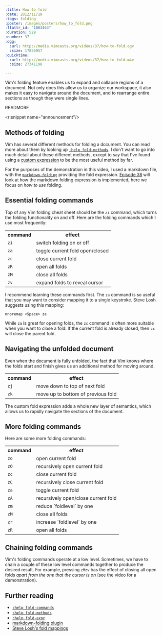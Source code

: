 ```yaml
--- 
:title: How to fold
:date: 2012/11/19
:tags: folding
:poster: /images/posters/how_to_fold.png
:flattr_id: "1003463"
:duration: 529
:number: 37
:ogg: 
  :url: http://media.vimcasts.org/videos/37/how-to-fold.ogv
  :size: 17856957
:quicktime: 
  :url: http://media.vimcasts.org/videos/37/how-to-fold.m4v
  :size: 27341198

---
```


Vim's folding feature enables us to expand and collapse regions of a document. Not only does this allow us to organize our workspace, it also makes it easy to navigate around the document, and to rearrange entire sections as though they were single lines.


READMORE

<r:snippet name="announcement"/>

## Methods of folding

Vim has several different methods for folding a document. You can read more about them by looking up [`:help fold-methods`][fdm]. I don't want to go into much detail about these different methods, except to say that I've found using a [custom expression][fold-expr] to be the most useful method by far.

For the purposes of the demonstration in this video, I used a markdown file, with the [`markdown-folding`][plugin] providing the fold expression. [Episode 38][next] will look at how the markdown folding expression is implemented, here we focus on *how to use* folding.

## Essential folding commands

Top of any Vim folding cheat sheet should be the `zi` command, which turns the folding functionality on and off. Here are the folding commands which I use most frequently:

<table>
    <tr>
        <th>command</th>
        <th>effect</th>
    </tr>
    <tr>
        <td><code>zi</code></td>
        <td>switch folding on or off</td>
    </tr>
    <tr>
        <td><code>za</code></td>
        <td>toggle current fold open/closed</td>
    </tr>
    <tr>
        <td><code>zc</code></td>
        <td>close current fold</td>
    </tr>
    <tr>
        <td><code>zR</code></td>
        <td>open all folds</td>
    </tr>
    <tr>
        <td><code>zM</code></td>
        <td>close all folds</td>
    </tr>
    <tr>
        <td><code>zv</code></td>
        <td>expand folds to reveal cursor</td>
    </tr>
</table>

I recommend learning these commands first. The `za` command is so useful that you may want to consider mapping it to a single keystroke. Steve Losh suggests using this mapping:

    nnoremap <Space> za

While `za` is great for opening folds, the `zc` command is often more suitable when you want to close a fold. If the current fold is already closed, then `zc` will close the parent fold.

## Navigating the unfolded document

Even when the document is fully unfolded, the fact that Vim knows where the folds start and finish gives us an additional method for moving around.

<table>
    <tr>
        <th>command</th>
        <th>effect</th>
    </tr>
    <tr>
        <td><code>zj</code></td>
        <td>move down to top of next fold</td>
    </tr>
    <tr>
        <td><code>zk</code></td>
        <td>move up to bottom of previous fold</td>
    </tr>
</table>

The custom fold expression adds a whole new layer of semantics, which allows us to rapidly navigate the sections of the document.

## More folding commands

Here are some more folding commands:

<table>
    <tr>
        <th>command</th>
        <th>effect</th>
    </tr>
    <tr>
        <td><code>zo</code></td>
        <td>open current fold</td>
    </tr>
    <tr>
        <td><code>zO</code></td>
        <td>recursively open current fold</td>
    </tr>
    <tr>
        <td><code>zc</code></td>
        <td>close current fold</td>
    </tr>
    <tr>
        <td><code>zC</code></td>
        <td>recursively close current fold</td>
    </tr>
    <tr>
        <td><code>za</code></td>
        <td>toggle current fold</td>
    </tr>
    <tr>
        <td><code>zA</code></td>
        <td>recursively open/close current fold</td>
    </tr>
    <tr>
        <td><code>zm</code></td>
        <td>reduce `foldlevel` by one</td>
    </tr>
    <tr>
        <td><code>zM</code></td>
        <td>close all folds</td>
    </tr>
    <tr>
        <td><code>zr</code></td>
        <td>increase `foldlevel` by one</td>
    </tr>
    <tr>
        <td><code>zR</code></td>
        <td>open all folds</td>
    </tr>
</table>

## Chaining folding commands

Vim's folding commands operate at a low level. Sometimes, we have to chain a couple of these low level commands together to produce the desired result. For example, pressing `zMzv` has the effect of closing all open folds *apart from the one that the cursor is on* (see the video for a demonstration).

## Further reading

* [`:help fold-commands`][fold-commands]
* [`:help fold-methods`][fdm]
* [`:help fold-expr`][fold-expr]
* [markdown-folding plugin][plugin]
* [Steve Losh's fold mappings][sjl]

[sjl]: https://github.com/sjl/dotfiles/blob/eea18b00b8c74943f5094fddf91d3c2a7e0a7242/vim/vimrc#L534
[gist]: https://gist.github.com/1038710
[fdm]: http://vimdoc.sourceforge.net/htmldoc/fold.html#fold-methods
[fold-expr]: http://vimdoc.sourceforge.net/htmldoc/fold.html#fold-expr
[fold-commands]: http://vimdoc.sourceforge.net/htmldoc/fold.html#fold-commands
[next]: /e/38
[plugin]: http://github.com/nelstrom/vim-markdown-folding
[q]: http://stackoverflow.com/questions/3828606/vim-markdown-folding
[48]: http://learnvimscriptthehardway.stevelosh.com/chapters/48.html
[49]: http://learnvimscriptthehardway.stevelosh.com/chapters/49.html
